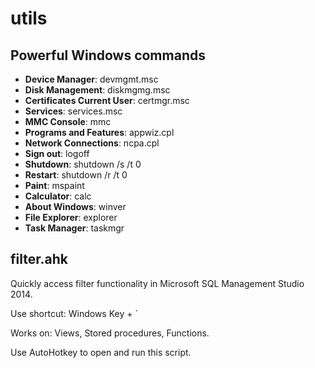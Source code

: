 # utils

## Powerful Windows commands
* **Device Manager**: devmgmt.msc
* **Disk Management**: diskmgmg.msc
* **Certificates Current User**: certmgr.msc
* **Services**: services.msc
* **MMC Console**: mmc
* **Programs and Features**: appwiz.cpl
* **Network Connections**: ncpa.cpl
* **Sign out**: logoff
* **Shutdown**: shutdown /s /t 0
* **Restart**: shutdown /r /t 0
* **Paint**: mspaint
* **Calculator**: calc
* **About Windows**: winver
* **File Explorer**: explorer
* **Task Manager**: taskmgr

## filter.ahk
Quickly access filter functionality in Microsoft SQL Management Studio 2014.

Use shortcut: Windows Key + `

Works on: Views, Stored procedures, Functions.

Use AutoHotkey to open and run this script.

